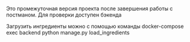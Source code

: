 Это промежуточная версия проекта после завершения работы с постманом.
Для проверки доступен бэкенда 

Загрузить ингредиенты можно с помощью команды
docker-compose exec backend python manage.py load_ingredients
